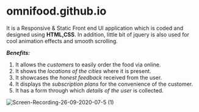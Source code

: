 # omnifood.github.io
It is a Responsive & Static Front end UI application which is coded and designed using **HTML,CSS**.
In addition, little bit of jquery is also used for cool animation effects and smooth scrolling.

***Benefits:***
1. It allows the *customers* to easily order the food via online.
2. It shows the *locations of the cities* where it is present.
3. It showcases the *honest feedback* received from the user.
4. It displays the *subscription plans* for the convenience of the customer.
5. It has a form through which *details of the user* is collected.

![Screen-Recording-26-09-2020-07-5 (1)](https://user-images.githubusercontent.com/71897469/94328348-6bcafe00-ffcf-11ea-95bd-5b26cacfe5dc.gif)





